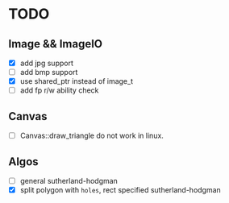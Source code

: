 # TODO

## Image && ImageIO

- [x] add jpg support
- [ ] add bmp support
- [x] use shared_ptr instead of image_t
- [ ] add fp r/w ability check

## Canvas

- [ ] Canvas::draw_triangle do not work in linux.

## Algos

- [ ] general sutherland-hodgman
- [x] split polygon with `holes`, rect specified sutherland-hodgman
